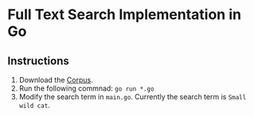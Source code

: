 # Full Text Search Implementation in Go

## Instructions
1. Download the
   [Corpus](https://dumps.wikimedia.org/enwiki/latest/enwiki-latest-abstract1.xml.gz).
2. Run the following commnad: ```go run *.go```
3. Modify the search term in ```main.go```. Currently the search term is
   ```Small wild cat```.
